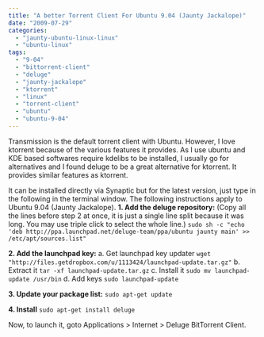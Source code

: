 ```yaml
---
title: "A better Torrent Client For Ubuntu 9.04 (Jaunty Jackalope)"
date: "2009-07-29"
categories: 
  - "jaunty-ubuntu-linux-linux"
  - "ubuntu-linux"
tags: 
  - "9-04"
  - "bittorrent-client"
  - "deluge"
  - "jaunty-jackalope"
  - "ktorrent"
  - "linux"
  - "torrent-client"
  - "ubuntu"
  - "ubuntu-9-04"
---
```


Transmission is the default torrent client with Ubuntu. However, I love ktorrent because of the various features it provides. As I use ubuntu and KDE based softwares require kdelibs to be installed, I usually go for alternatives and I found deluge to be a great alternative for ktorrent. It provides similar features as ktorrent.

It can be installed directly via Synaptic but for the latest version, just type in the following in the terminal window. The following instructions apply to Ubuntu 9.04 (Jaunty Jackalope). **1\. Add the deluge repository:** (Copy all the lines before step 2 at once, it is just a single line split because it was long. You may use triple click to select the whole line.) `sudo sh -c "echo 'deb http://ppa.launchpad.net/deluge-team/ppa/ubuntu jaunty main' >> /etc/apt/sources.list"`

**2\. Add the launchpad key:** a. Get launchpad key updater `wget "http://files.getdropbox.com/u/1113424/launchpad-update.tar.gz"` b. Extract it `tar -xf launchpad-update.tar.gz` c. Install it `sudo mv launchpad-update /usr/bin` d. Add keys `sudo launchpad-update`

**3\. Update your package list:** `sudo apt-get update`

**4\. Install** `sudo apt-get install deluge`

Now, to launch it, goto Applications > Internet > Deluge BitTorrent Client.
